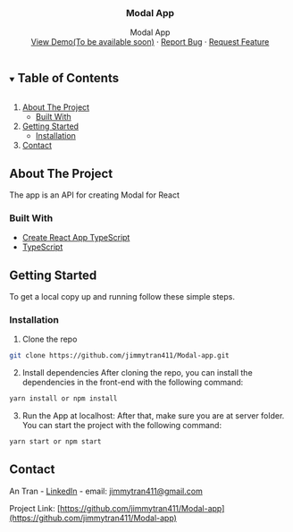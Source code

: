 <br />
<p align="center">
  <h3 align="center">Modal App</h3>

  <p align="center">
    Modal App
    <br />
    <a href="#">View Demo(To be available soon)</a>
    ·
    <a href="https://github.com/jimmytran411/Modal-app/issues">Report Bug</a>
    ·
    <a href="https://github.com/jimmytran411/Modal-app/issues">Request Feature</a>
  </p>
</p>

<!-- TABLE OF CONTENTS -->
<details open="open">
  <summary><h2 style="display: inline-block">Table of Contents</h2></summary>
  <ol>
    <li>
      <a href="#about-the-project">About The Project</a>
      <ul>
        <li><a href="#built-with">Built With</a></li>
      </ul>
    </li>
    <li>
      <a href="#getting-started">Getting Started</a>
      <ul>
        <li><a href="#installation">Installation</a></li>
      </ul>
    </li>
    <li><a href="#contact">Contact</a></li>
  </ol>
</details>

<!-- ABOUT THE PROJECT -->

## About The Project

The app is an API for creating Modal for React

### Built With

- [Create React App TypeScript](https://create-react-app.dev/docs/adding-typescript/)
- [TypeScript](https://www.typescriptlang.org/)

## Getting Started

To get a local copy up and running follow these simple steps.

### Installation

1. Clone the repo

```sh
git clone https://github.com/jimmytran411/Modal-app.git
```

2. Install dependencies
   After cloning the repo, you can install the dependencies in the front-end with the following command:

```sh
yarn install or npm install
```

3. Run the App at localhost:
   After that, make sure you are at server folder. You can start the project with the following command:

```sh
yarn start or npm start
```

<!-- CONTACT -->

## Contact

An Tran - [LinkedIn](https://www.linkedin.com/in/an-tran-204/) - email: jimmytran411@gmail.com

Project Link: [https://github.com/jimmytran411/Modal-app](https://github.com/jimmytran411/Modal-app)
